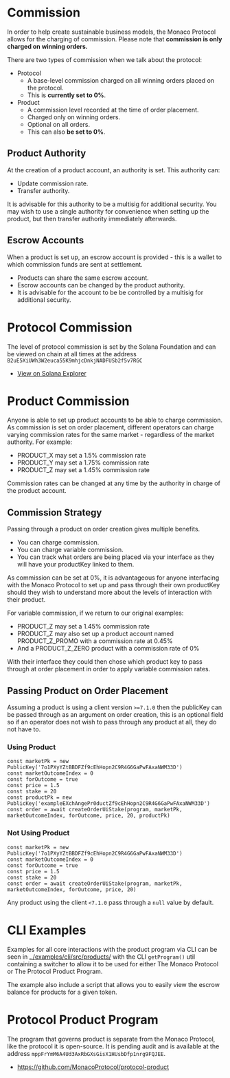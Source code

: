 # Commission

In order to help create sustainable business models, the Monaco Protocol allows for the charging of commission. Please note that **commission is only charged on winning orders.** 

There are two types of commission when we talk about the protocol:

- Protocol
  - A base-level commission charged on all winning orders placed on the protocol.
  - This is **currently set to 0%**.
- Product
  - A commission level recorded at the time of order placement.
  - Charged only on winning orders.
  - Optional on all orders.
  - This can also **be set to 0%**.

## Product Authority

At the creation of a product account, an authority is set. This authority can:

- Update commission rate.
- Transfer authority.

It is advisable for this authority to be a multisig for additional security. You may wish to use a single authority for convenience when setting up the product, but then transfer authority immediately afterwards.

## Escrow Accounts

When a product is set up, an escrow account is provided - this is a wallet to which commission funds are sent at settlement.

- Products can share the same escrow account.
- Escrow accounts can be changed by the product authority.
- It is advisable for the account to be be controlled by a multisig for additional security.

# Protocol Commission

The level of protocol commission is set by the Solana Foundation and can be viewed on chain at all times at the address `B2uE5XiUWh3W2euca55K9mhjcDnkjNADFUSb2f5v7RGC`

- [View on Solana Explorer](https://explorer.solana.com/address/B2uE5XiUWh3W2euca55K9mhjcDnkjNADFUSb2f5v7RGC/anchor-account)

# Product Commission

Anyone is able to set up product accounts to be able to charge commission. As commission is set on order placement, different operators can charge varying commission rates for the same market - regardless of the market authority. For example:

- PRODUCT_X may set a 1.5% commission rate
- PRODUCT_Y may set a 1.75% commission rate
- PRODUCT_Z may set a 1.45% commission rate

Commission rates can be changed at any time by the authority in charge of the product account.

## Commission Strategy

 Passing through a product on order creation gives multiple benefits.

 - You can charge commission.
 - You can charge variable commission.
 - You can track what orders are being placed via your interface as they will have your productKey linked to them.

As commission can be set at 0%, it is advantageous for anyone interfacing with the Monaco Protocol to set up and pass through their own productKey should they wish to understand more about the levels of interaction with their product.

For variable commission, if we return to our original examples:

- PRODUCT_Z may set a 1.45% commission rate
- PRODUCT_Z may also set up a product account named PRODUCT_Z_PROMO with a commission rate at 0.45%
- And a PRODUCT_Z_ZERO product with a commission rate of 0%

With their interface they could then chose which product key to pass through at order placement in order to apply variable commission rates.

## Passing Product on Order Placement

Assuming a product is using a client version `>=7.1.0` then the publicKey can be passed through as an argument on order creation, this is an optional field so if an operator does not wish to pass through any product at all, they do not have to.

### Using Product

```
const marketPk = new PublicKey('7o1PXyYZtBBDFZf9cEhHopn2C9R4G6GaPwFAxaNWM33D')
const marketOutcomeIndex = 0
const forOutcome = true
const price = 1.5
const stake = 20
const productPk = new PublicKey('exampleEXchAngePr0ductZf9cEhHopn2C9R4G6GaPwFAxaNWM33D')
const order = await createOrderUiStake(program, marketPk, marketOutcomeIndex, forOutcome, price, 20, productPk)
```

### Not Using Product

```
const marketPk = new PublicKey('7o1PXyYZtBBDFZf9cEhHopn2C9R4G6GaPwFAxaNWM33D')
const marketOutcomeIndex = 0
const forOutcome = true
const price = 1.5
const stake = 20
const order = await createOrderUiStake(program, marketPk, marketOutcomeIndex, forOutcome, price, 20)
```

Any product using the client `<7.1.0` pass through a `null` value by default.

# CLI Examples

Examples for all core interactions with the product program via CLI can be seen in [../examples/cli/src/products/](../examples/cli/src/products/) with the CLI `getProgram()` util containing a switcher to allow it to be used for either The Monaco Protocol or The Protocol Product Program.

The example also include a script that allows you to easily view the escrow balance for products for a given token.

# Protocol Product Program

The program that governs product is separate from the Monaco Protocol, like the protocol it is open-source. It is pending audit and is available at the address `mppFrYmM6A4Ud3AxRbGXsGisX1HUsbDfp1nrg9FQJEE`.

- https://github.com/MonacoProtocol/protocol-product
